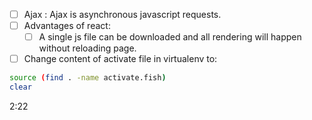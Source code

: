 - [ ] Ajax : Ajax is asynchronous javascript requests.
- [ ] Advantages of react:
  - [ ] A single js file can be downloaded and all rendering will happen without reloading page.
- [ ] Change content of activate file in virtualenv to:
```bash
source (find . -name activate.fish)
clear
```

2:22